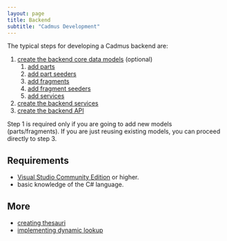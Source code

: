 ```yaml
---
layout: page
title: Backend
subtitle: "Cadmus Development"
---
```


The typical steps for developing a Cadmus backend are:

1. [create the backend core data models](backend-core.md) (optional)
   1. [add parts](backend-part.md)
   2. [add part seeders](backend-part-seeder.md)
   3. [add fragments](backend-fragment.md)
   4. [add fragment seeders](backend-fragment-seeder.md)
   5. [add services](backend-core-svc.md)
2. [create the backend services](backend-core-svc.md)
3. [create the backend API](backend-api.md)

Step 1 is required only if you are going to add new models (parts/fragments). If you are just reusing existing models, you can proceed directly to step 3.

## Requirements

- [Visual Studio Community Edition](https://visualstudio.microsoft.com/vs/community/) or higher.
- basic knowledge of the C# language.

## More

- [creating thesauri](thesauri-creating.md)
- [implementing dynamic lookup](lookup.md)
